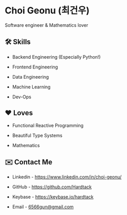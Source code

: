 # Choi Geonu (최건우)

Software engineer & Mathematics lover

## 🛠 Skills

* Backend Engineering (Especially Python!)

* Frontend Engineering

* Data Engineering

* Machine Learning

* Dev-Ops

## ❤️ Loves

* Functional Reactive Programming

* Beautiful Type Systems

* Mathematics

## ✉️ Contact Me

* Linkedin - https://www.linkedin.com/in/choi-geonu/

* GitHub - https://github.com/Hardtack

* Keybase - https://keybase.io/hardtack

* Email - 6566gun@gmail.com
